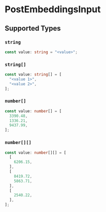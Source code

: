 # PostEmbeddingsInput


## Supported Types

### `string`

```typescript
const value: string = "<value>";
```

### `string[]`

```typescript
const value: string[] = [
  "<value 1>",
  "<value 2>",
];
```

### `number[]`

```typescript
const value: number[] = [
  3390.48,
  1336.21,
  9437.99,
];
```

### `number[][]`

```typescript
const value: number[][] = [
  [
    6206.15,
  ],
  [
    8419.72,
    5863.71,
  ],
  [
    2540.22,
  ],
];
```


